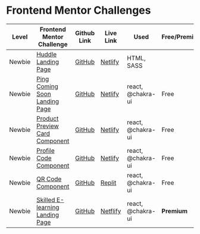 # Frontend Mentor Challenges

| Level  | Frontend Mentor Challenge                                                                                            | Github Link                                        | Live Link                                                               | Used              | Free/Premium |
|--------|----------------------------------------------------------------------------------------------------------------------|----------------------------------------------------|-------------------------------------------------------------------------|-------------------|--------------|
| Newbie | [Huddle Landing Page](https://www.frontendmentor.io/challenges/huddle-landing-page-with-a-single-introductory-section-B_2Wvxgi0) | [GitHub](/newbie/huddle-landing-page)              | [Netlify](https://fem-huddle-landing-page-ag.netlify.app/) | HTML, SASS |
| Newbie | [Ping Coming Soon Landing Page](https://www.frontendmentor.io/challenges/ping-single-column-coming-soon-page-5cadd051fec04111f7b848da) | [GitHub](/newbie/ping-coming-soon-page)            | [Netlify](https://fem-ping-coming-soon-page-ag.netlify.app/) | react, @chakra-ui | Free |
| Newbie | [Product Preview Card Component](https://www.frontendmentor.io/challenges/product-preview-card-component-GO7UmttRfa) | [GitHub](/newbie/product-preview-card-component-main) | [Netlify](https://fem-product-preview-card-component-ag.netlify.app/)   | react, @chakra-ui | Free         |
| Newbie | [Profile Code Component](https://www.frontendmentor.io/challenges/profile-card-component-cfArpWshJ)                  | [GitHub](/newbie/profile-card-component-main)      | [Netlify](https://fem-profile-component-main.netlify.app/)              | react, @chakra-ui | Free         |
| Newbie | [QR Code Component](https://www.frontendmentor.io/challenges/qr-code-component-iux_sIO_H/)                           | [GitHub](/newbie/qr-code-component)                | [Replit](https://frontendmentor-qr-code-component.toolsareplit.repl.co/) | react, @chakra-ui | Free         |
| Newbie | [Skilled E-learning Landing Page](https://www.frontendmentor.io/challenges/skilled-elearning-landing-page-S1ObDrZ8q) | [GitHub](/newbie/premium-skilled-elearning-landing-page) | [Netflify](https://fem-premium-skilled-landing-page-ag.netlify.app/)                                                            | react, @chakra-ui | **Premium**  |
